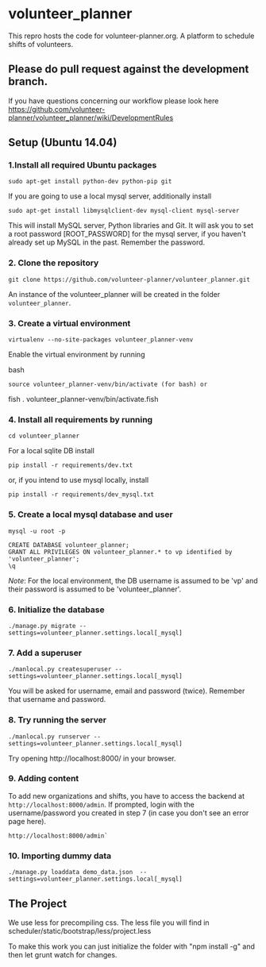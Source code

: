 # volunteer_planner
This repro hosts the code for volunteer-planner.org. A platform to schedule shifts of volunteers.

## Please do pull request against the development branch.
If you have questions concerning our workflow please look here
https://github.com/volunteer-planner/volunteer_planner/wiki/DevelopmentRules

## Setup (Ubuntu 14.04)

### 1.Install all required Ubuntu packages

    sudo apt-get install python-dev python-pip git

If you are going to use a local mysql server, additionally install

    sudo apt-get install libmysqlclient-dev mysql-client mysql-server

This will install MySQL server, Python libraries and Git. It will ask you to set a root password [ROOT_PASSWORD] for
the mysql server, if you haven't already set up MySQL in the past. Remember the password.

### 2. Clone the repository

    git clone https://github.com/volunteer-planner/volunteer_planner.git

An instance of the volunteer_planner will be created in the folder `volunteer_planner`.

### 3. Create a virtual environment

    virtualenv --no-site-packages volunteer_planner-venv

Enable the virtual environment by running

bash

    source volunteer_planner-venv/bin/activate (for bash) or

fish . volunteer_planner-venv/bin/activate.fish

### 4. Install all requirements by running

    cd volunteer_planner

For a local sqlite DB install

    pip install -r requirements/dev.txt

or, if you intend to use mysql locally, install

    pip install -r requirements/dev_mysql.txt

### 5. Create a local mysql database and user

    mysql -u root -p

    CREATE DATABASE volunteer_planner;
    GRANT ALL PRIVILEGES ON volunteer_planner.* to vp identified by 'volunteer_planner';
    \q

*Note*: For the local environment, the DB username is assumed to be 'vp'
and their password is assumed to be 'volunteer_planner'.

### 6. Initialize the database

    ./manage.py migrate --settings=volunteer_planner.settings.local[_mysql]

### 7. Add a superuser

    ./manlocal.py createsuperuser --settings=volunteer_planner.settings.local[_mysql]

You will be asked for username, email and password (twice). Remember that username and password.

### 8. Try running the server

    ./manlocal.py runserver --settings=volunteer_planner.settings.local[_mysql]

Try opening http://localhost:8000/ in your browser.


### 9. Adding content

To add new organizations and shifts, you have to access the backend at `http://localhost:8000/admin`.
If prompted, login with the username/password you created in step 7 (in case you don't see an error page here).

    http://localhost:8000/admin`

### 10. Importing dummy data

    ./manage.py loaddata demo_data.json  --settings=volunteer_planner.settings.local[_mysql]

## The Project

We use less for precompiling css. The less file you will find in scheduler/static/bootstrap/less/project.less

To make this work you can just initialize the folder with "npm install -g" and then let grunt watch for changes.
